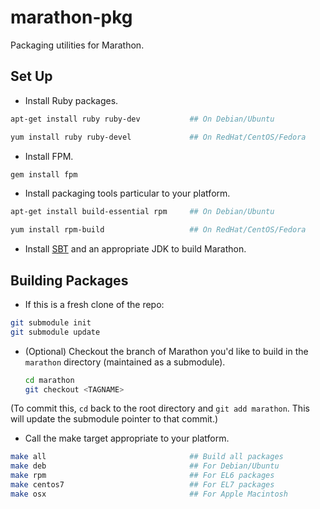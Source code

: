 marathon-pkg
============

Packaging utilities for Marathon.


Set Up
------
* Install Ruby packages.

```bash
apt-get install ruby ruby-dev			## On Debian/Ubuntu
```

```bash
yum install ruby ruby-devel				## On RedHat/CentOS/Fedora
```

* Install FPM.

```bash
gem install fpm
```

* Install packaging tools particular to your platform.

```bash
apt-get install build-essential rpm		## On Debian/Ubuntu
```

```bash
yum install rpm-build                   ## On RedHat/CentOS/Fedora
```

* Install [SBT](http://www.scala-sbt.org/release/tutorial/Installing-sbt-on-Linux.html) and an appropriate JDK to build Marathon.

Building Packages
-----------------
* If this is a fresh clone of the repo:

```bash
git submodule init
git submodule update
```

* (Optional) Checkout the branch of Marathon you'd like to build in the
  `marathon` directory (maintained as a submodule).

  ```bash
  cd marathon
  git checkout <TAGNAME>
  ```
(To commit this, `cd` back to the root directory and `git add marathon`. This will update the submodule pointer to that commit.)

* Call the make target appropriate to your platform.

```bash
make all                                ## Build all packages
make deb                                ## For Debian/Ubuntu
make rpm                                ## For EL6 packages
make centos7                            ## For EL7 packages
make osx                                ## For Apple Macintosh
```

